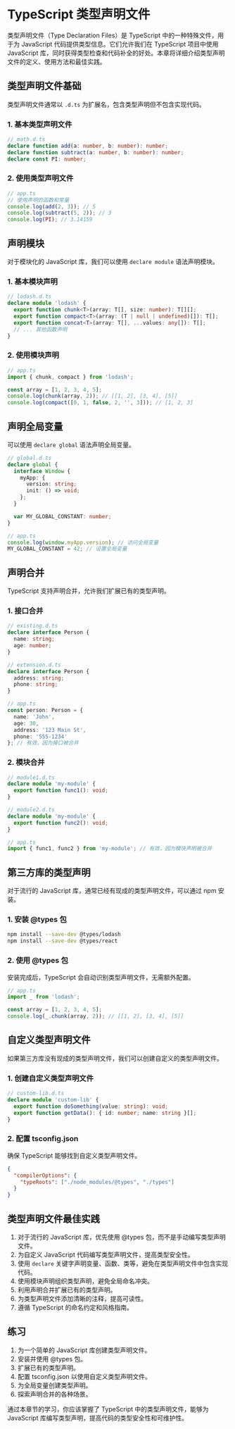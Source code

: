 # TypeScript 类型声明文件

类型声明文件（Type Declaration Files）是 TypeScript 中的一种特殊文件，用于为 JavaScript 代码提供类型信息。它们允许我们在 TypeScript 项目中使用 JavaScript 库，同时获得类型检查和代码补全的好处。本章将详细介绍类型声明文件的定义、使用方法和最佳实践。

## 类型声明文件基础
类型声明文件通常以 `.d.ts` 为扩展名，包含类型声明但不包含实现代码。

### 1. 基本类型声明文件
```typescript
// math.d.ts
declare function add(a: number, b: number): number;
declare function subtract(a: number, b: number): number;
declare const PI: number;
```

### 2. 使用类型声明文件
```typescript
// app.ts
// 使用声明的函数和常量
console.log(add(2, 3)); // 5
console.log(subtract(5, 2)); // 3
console.log(PI); // 3.14159
```

## 声明模块
对于模块化的 JavaScript 库，我们可以使用 `declare module` 语法声明模块。

### 1. 基本模块声明
```typescript
// lodash.d.ts
declare module 'lodash' {
  export function chunk<T>(array: T[], size: number): T[][];
  export function compact<T>(array: (T | null | undefined)[]): T[];
  export function concat<T>(array: T[], ...values: any[]): T[];
  // ... 其他函数声明
}
```

### 2. 使用模块声明
```typescript
// app.ts
import { chunk, compact } from 'lodash';

const array = [1, 2, 3, 4, 5];
console.log(chunk(array, 2)); // [[1, 2], [3, 4], [5]]
console.log(compact([0, 1, false, 2, '', 3])); // [1, 2, 3]
```

## 声明全局变量
可以使用 `declare global` 语法声明全局变量。

```typescript
// global.d.ts
declare global {
  interface Window {
    myApp: {
      version: string;
      init: () => void;
    };
  }

  var MY_GLOBAL_CONSTANT: number;
}
```

```typescript
// app.ts
console.log(window.myApp.version); // 访问全局变量
MY_GLOBAL_CONSTANT = 42; // 设置全局变量
```

## 声明合并
TypeScript 支持声明合并，允许我们扩展已有的类型声明。

### 1. 接口合并
```typescript
// existing.d.ts
declare interface Person {
  name: string;
  age: number;
}
```

```typescript
// extension.d.ts
declare interface Person {
  address: string;
  phone: string;
}
```

```typescript
// app.ts
const person: Person = {
  name: 'John',
  age: 30,
  address: '123 Main St',
  phone: '555-1234'
}; // 有效，因为接口被合并
```

### 2. 模块合并
```typescript
// module1.d.ts
declare module 'my-module' {
  export function func1(): void;
}
```

```typescript
// module2.d.ts
declare module 'my-module' {
  export function func2(): void;
}
```

```typescript
// app.ts
import { func1, func2 } from 'my-module'; // 有效，因为模块声明被合并
```

## 第三方库的类型声明
对于流行的 JavaScript 库，通常已经有现成的类型声明文件，可以通过 npm 安装。

### 1. 安装 @types 包
```bash
npm install --save-dev @types/lodash
npm install --save-dev @types/react
```

### 2. 使用 @types 包
安装完成后，TypeScript 会自动识别类型声明文件，无需额外配置。

```typescript
// app.ts
import _ from 'lodash';

const array = [1, 2, 3, 4, 5];
console.log(_.chunk(array, 2)); // [[1, 2], [3, 4], [5]]
```

## 自定义类型声明文件
如果第三方库没有现成的类型声明文件，我们可以创建自定义的类型声明文件。

### 1. 创建自定义类型声明文件
```typescript
// custom-lib.d.ts
declare module 'custom-lib' {
  export function doSomething(value: string): void;
  export function getData(): { id: number; name: string }[];
}
```

### 2. 配置 tsconfig.json
确保 TypeScript 能够找到自定义类型声明文件。

```json
{
  "compilerOptions": {
    "typeRoots": ["./node_modules/@types", "./types"]
  }
}
```

## 类型声明文件最佳实践
1. 对于流行的 JavaScript 库，优先使用 @types 包，而不是手动编写类型声明文件。
2. 为自定义 JavaScript 代码编写类型声明文件，提高类型安全性。
3. 使用 `declare` 关键字声明变量、函数、类等，避免在类型声明文件中包含实现代码。
4. 使用模块声明组织类型声明，避免全局命名冲突。
5. 利用声明合并扩展已有的类型声明。
6. 为类型声明文件添加清晰的注释，提高可读性。
7. 遵循 TypeScript 的命名约定和风格指南。

## 练习
1. 为一个简单的 JavaScript 库创建类型声明文件。
2. 安装并使用 @types 包。
3. 扩展已有的类型声明。
4. 配置 tsconfig.json 以使用自定义类型声明文件。
5. 为全局变量创建类型声明。
6. 探索声明合并的各种场景。

通过本章节的学习，你应该掌握了 TypeScript 中的类型声明文件，能够为 JavaScript 库编写类型声明，提高代码的类型安全性和可维护性。